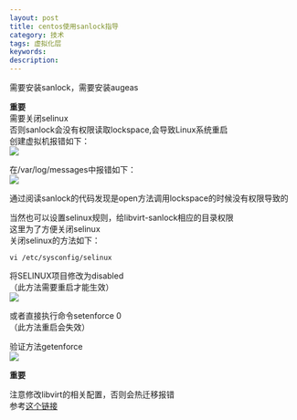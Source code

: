 ```yaml
---
layout: post
title: centos使用sanlock指导
category: 技术
tags: 虚拟化层
keywords: 
description: 
---
```


需要安装sanlock，需要安装augeas



**重要**  
需要关闭selinux  
否则sanlock会没有权限读取lockspace,会导致Linux系统重启  
创建虚拟机报错如下：  
![](http://i.imgur.com/epAqhvV.png)  

在/var/log/messages中报错如下：  
![](http://i.imgur.com/q62PVMc.png)

通过阅读sanlock的代码发现是open方法调用lockspace的时候没有权限导致的  

当然也可以设置selinux规则，给libvirt-sanlock相应的目录权限  
这里为了方便关闭selinux  
关闭selinux的方法如下：  

    vi /etc/sysconfig/selinux

将SELINUX项目修改为disabled  
（此方法需要重启才能生效）  
![](http://i.imgur.com/2NIxTba.png)

或者直接执行命令setenforce 0  
（此方法重启会失效）

验证方法getenforce  
![](http://i.imgur.com/nTlWAaF.png)


**重要**  

注意修改libvirt的相关配置，否则会热迁移报错  
参考[这个链接](https://www.mirantis.com/blog/tutorial-openstack-live-migration-with-kvm-hypervisor-and-nfs-shared-storage/)